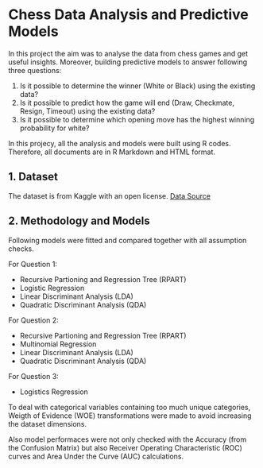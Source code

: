 # Chess Data Analysis and Predictive Models

In this project the aim was to analyse the data from chess games and get useful insights. Moreover, building predictive models to answer following three questions:

1. Is it possible to determine the winner (White or Black) using the existing data?
2. Is it possible to predict how the game will end (Draw, Checkmate, Resign, Timeout) using the existing data?
3. Is it possible to determine which opening move has the highest winning probability for white?

In this projecy, all the analysis and models were built using R codes. Therefore, all documents are in R Markdown and HTML format. 

## 1. Dataset
The dataset is from Kaggle with an open license. [Data Source](https://www.kaggle.com/code/zingo3245/chess-dataset-with-eda-and-logistic-regression/data)

## 2. Methodology and Models
Following models were fitted and compared together with all assumption checks.

For Question 1:

* Recursive Partioning and Regression Tree (RPART)
* Logistic Regression
* Linear Discriminant Analysis (LDA)
* Quadratic Discriminant Analysis (QDA)

For Question 2:

* Recursive Partioning and Regression Tree (RPART)
* Multinomial Regression
* Linear Discriminant Analysis (LDA)
* Quadratic Discriminant Analysis (QDA)

For Question 3:

* Logistics Regression

To deal with categorical variables containing too much unique categories, Weigth of Evidence (WOE) transformations were made to avoid increasing the dataset dimensions. 

Also model performaces were not only checked with the Accuracy (from the Confusion Matrix) but also Receiver Operating Characteristic (ROC) curves and Area Under the Curve (AUC) calculations. 